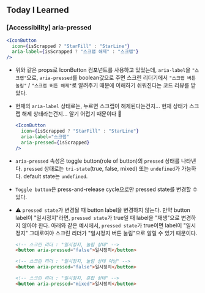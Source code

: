 ## Today I Learned

### [Accessibility] aria-pressed

```jsx
<IconButton
  icon={isScrapped ? "StarFill" : "StarLine"}
  aria-label={isScrapped ? "스크랩 해제" : "스크랩"}
/>
```

- 위와 같은 props로 IconButton 컴포넌트를 사용하고 있었는데, `aria-label`을 `"스크랩"`으로, `aria-pressed`를 boolean값으로 주면 스크린 리더기에서 `"스크랩 버튼 눌림"` / `"스크랩 버튼 해제"`로 알려주기 때문에 이해하기 쉬워진다는 코드 리뷰를 받았다.

- 현재의 `aria-label` 상태로는, 누르면 스크랩이 해제된다는건지... 현재 상태가 스크랩 해제 상태라는건지... 알기 어렵기 때문이다 👀

  ```jsx
  <IconButton
    icon={isScrapped ? "StarFill" : "StarLine"}
    aria-label="스크랩"
    aria-pressed={isScrapped}
  />
  ```

- `aria-pressed` 속성은 toggle button(role of button)의 `pressed` 상태를 나타낸다. `pressed` 상태로는 `tri-state`(true, false, mixed) 또는 `undefined`가 가능하다. default state는 `undefined`.

- `Toggle button`은 press-and-release cycle으로만 pressed state를 변경할 수 있다.

- ⚠️ `pressed state`가 변경될 때 button label을 변경하지 않는다. 만약 button label이 "일시정지"라면, `pressed state`가 true일 때 label을 "재생"으로 변경하지 않아야 한다. 아래와 같은 예시에서, `pressed state`가 true이면 label이 "일시정지" 그대로여야 스크린 리더가 "일시정지 버튼 눌림"으로 알릴 수 있기 때문이다.

  ```html
  <!-- 스크린 리더 : "일시정지, 눌림 상태" -->
  <button aria-pressed="false">일시정지</button>

  <!-- 스크린 리더 : "일시정지, 눌림 상태 아님" -->
  <button aria-pressed="false">일시정지</button>

  <!-- 스크린 리더 : "일시정지, 혼합 상태" -->
  <button aria-pressed="mixed">일시정지</button>
  ```
